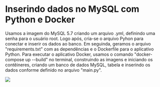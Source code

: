 <h1>Inserindo dados no MySQL com Python e Docker</h1>
<p>Usamos a imagem do MySQL 5.7 criando um arquivo .yml, definindo uma senha para o usuário root. Logo após, cria-se o arquivo Pyhon para 
conectar e inserir os dados ao banco. 
Em seguinda, geramos o arquivo "requirements.txt" com as dependências e o Dockerfile para o aplicativo Python. Para executar o aplicativo 
Docker, usamos o comando "docker-compose up --build" no terminal, construindo as imagens e iniciando os contêineres, criando um banco de dados 
MySQL, tabela e inserindo os dados conforme definido no arquivo "main.py".</p>
<img src="https://github.com/danoliver1792/python-mysql-data-loader/assets/99451711/01098b24-20a4-431b-b01e-012845827c21">
